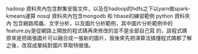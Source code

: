 hadoop 資料夾內包含群集安裝文件，以及在hadoop的hdfs之下以yarn做spark-kmeans運算
nosql  資料夾內包含mongodb 和 hbase的練習範例
python 資料夾內 包含網路爬蟲、文字分析，以及圖片分析範例，其中圖片分析範例中的feature.py是從網路上開放的程式碼再來修改的並不是全部自己寫
的，該程式碼原來是把兩張圖片可以融合成一張新的圖片，我後來先把演算法搞懂程式碼都了解之後，改寫成單純對圖片萃取特徵值。
